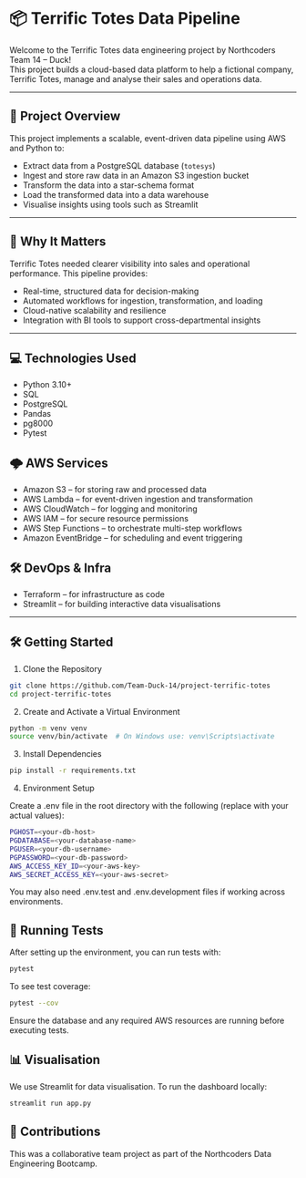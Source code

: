 # 📦 Terrific Totes Data Pipeline

Welcome to the Terrific Totes data engineering project by Northcoders Team 14 – Duck!  
This project builds a cloud-based data platform to help a fictional company, Terrific Totes, manage and analyse their sales and operations data.

---

## 🚀 Project Overview

This project implements a scalable, event-driven data pipeline using AWS and Python to:

- Extract data from a PostgreSQL database (`totesys`)
- Ingest and store raw data in an Amazon S3 ingestion bucket
- Transform the data into a star-schema format
- Load the transformed data into a data warehouse
- Visualise insights using tools such as Streamlit 

---

## 🌟 Why It Matters

Terrific Totes needed clearer visibility into sales and operational performance.
This pipeline provides:

- Real-time, structured data for decision-making
- Automated workflows for ingestion, transformation, and loading
- Cloud-native scalability and resilience
- Integration with BI tools to support cross-departmental insights 

---

## 💻 Technologies Used

- Python 3.10+
- SQL
- PostgreSQL
- Pandas
- pg8000
- Pytest

## 🌩️ AWS Services

- Amazon S3 – for storing raw and processed data
- AWS Lambda – for event-driven ingestion and transformation
- AWS CloudWatch – for logging and monitoring
- AWS IAM – for secure resource permissions
- AWS Step Functions – to orchestrate multi-step workflows
- Amazon EventBridge – for scheduling and event triggering

## 🛠️ DevOps & Infra

- Terraform – for infrastructure as code
- Streamlit – for building interactive data visualisations

---

## 🛠️ Getting Started

1. Clone the Repository

```bash
git clone https://github.com/Team-Duck-14/project-terrific-totes
cd project-terrific-totes
```

2. Create and Activate a Virtual Environment

```bash
python -m venv venv
source venv/bin/activate  # On Windows use: venv\Scripts\activate
```

3. Install Dependencies

```bash
pip install -r requirements.txt
```

4. Environment Setup

Create a .env file in the root directory with the following (replace with your actual values):

```bash
PGHOST=<your-db-host>
PGDATABASE=<your-database-name>
PGUSER=<your-db-username>
PGPASSWORD=<your-db-password>
AWS_ACCESS_KEY_ID=<your-aws-key>
AWS_SECRET_ACCESS_KEY=<your-aws-secret>
```

You may also need .env.test and .env.development files if working across environments.

## 🧪 Running Tests

After setting up the environment, you can run tests with:

```bash
pytest
```
To see test coverage:
```bash
pytest --cov
```
Ensure the database and any required AWS resources are running before executing tests.

## 📊 Visualisation

We use Streamlit for data visualisation. To run the dashboard locally:
```bash
streamlit run app.py
```

## 👥 Contributions

This was a collaborative team project as part of the Northcoders Data Engineering Bootcamp.